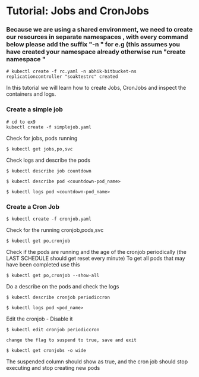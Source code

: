 # Tutorial: Jobs and CronJobs

### Because we are using a shared environment, we need to create our resources in separate namespaces , with every command below please add the suffix "-n <yourname-bitbucket-ns>" for e.g (this assumes you have created your namespace already otherwise  run "create namespace <yourname-bitbucket-ns>"
```
# kubectl create -f rc.yaml -n abhik-bitbucket-ns
replicationcontroller "soaktestrc" created
```

In this tutorial we will learn how to create Jobs, CronJobs and inspect the containers and logs.

### Create a simple job 

```
# cd to ex9
kubectl create -f simplejob.yaml
```

Check for jobs, pods running

```
$ kubectl get jobs,po,svc
```

Check logs and describe the pods

```
$ kubectl describe job countdown

$ kubectl describe pod <countdown-pod_name>

$ kubectl logs pod <countdown-pod_name>
```

### Create a Cron Job

```
$ kubectl create -f cronjob.yaml 
```
Check for the running cronjob,pods,svc

```
$ kubectl get po,cronjob
```
Check if the pods are running and the age of the cronjob periodically (the LAST SCHEDULE should get reset every minute)
To get all pods that may have been completed use this 
```
$ kubectl get po,cronjob --show-all
```
Do a describe on the pods and check the logs

```
$ kubectl describe cronjob periodiccron

$ kubectl logs pod <pod_name> 

```
Edit the cronjob - Disable it

```
$ kubectl edit cronjob periodiccron

change the flag to suspend to true, save and exit

$ kubectl get cronjobs -o wide
```
The suspended column should show as true, and the cron job should stop executing and stop creating new pods

